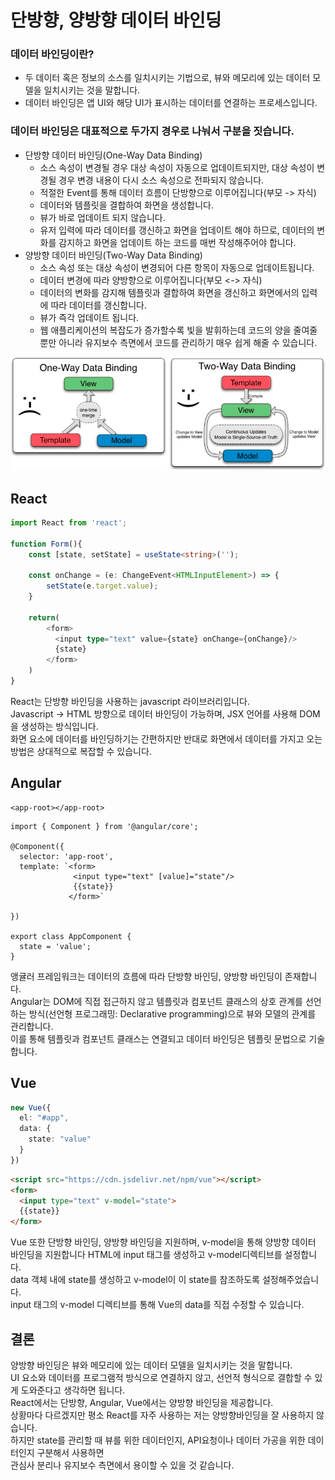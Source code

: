 # 단방향, 양방향 데이터 바인딩

### 데이터 바인딩이란?
- 두 데이터 혹은 정보의 소스를 일치시키는 기법으로, 뷰와 메모리에 있는 데이터 모델을 일치시키는 것을 말합니다.
- 데이터 바인딩은 앱 UI와 해당 UI가 표시하는 데이터를 연결하는 프로세스입니다.

### 데이터 바인딩은 대표적으로 두가지 경우로 나눠서 구분을 짓습니다.
- 단방향 데이터 바인딩(One-Way Data Binding)
    - 소스 속성이 변경될 경우 대상 속성이 자동으로 업데이트되지만, 대상 속성이 변경될 경우 변경 내용이 다시 소스 속성으로 전파되지 않습니다.
    - 적절한 Event를 통해 데이터 흐름이 단방향으로 이루어집니다(부모 -> 자식)
    - 데이터와 템플릿을 결합하여 화면을 생성합니다.
    - 뷰가 바로 업데이트 되지 않습니다.
    - 유저 입력에 따라 데이터를 갱신하고 화면을 업데이트 해야 하므로, 데이터의 변화를 감지하고 화면을 업데이트 하는 코드를 매번 작성해주어야 합니다.
- 양방향 데이터 바인딩(Two-Way Data Binding)
    - 소스 속성 또는 대상 속성이 변경되어 다른 항목이 자동으로 업데이트됩니다.
    - 데이터 변경에 따라 양방향으로 이루어집니다(부모 <-> 자식)
    - 데이터의 변화를 감지해 템플릿과 결합하여 화면을 갱신하고 화면에서의 입력에 따라 데이터를 갱신합니다.
    - 뷰가 즉각 업데이트 됩니다.
    - 웹 애플리케이션의 복잡도가 증가할수록 빛을 발휘하는데 코드의 양을 줄여줄 뿐만 아니라 유지보수 측면에서 코드를 관리하기 매우 쉽게 해줄 수 있습니다.

![web](../images/web/img.png)

## React
```typescript jsx
import React from 'react';

function Form(){
    const [state, setState] = useState<string>('');
    
    const onChange = (e: ChangeEvent<HTMLInputElement>) => {
        setState(e.target.value);
    }
    
    return(
        <form>
          <input type="text" value={state} onChange={onChange}/>
          {state}
        </form>
    )
}
```
React는 단방향 바인딩을 사용하는 javascript 라이브러리입니다.   
Javascript -> HTML 방향으로 데이터 바인딩이 가능하며, JSX 언어를 사용해 DOM을 생성하는 방식입니다.   
화면 요소에 데이터를 바인딩하기는 간편하지만 반대로 화면에서 데이터를 가지고 오는 방법은 상대적으로 복잡할 수 있습니다.

## Angular

```angular2html
<app-root></app-root>
```

```angularjs
import { Component } from '@angular/core';

@Component({
  selector: 'app-root',
  template: `<form>
              <input type="text" [value]="state"/> 
              {{state}}
             </form>`
        
})

export class AppComponent {
  state = 'value';
}
```
앵귤러 프레임워크는 데이터의 흐름에 따라 단방향 바인딩, 양방향 바인딩이 존재합니다.   
Angular는 DOM에 직접 접근하지 않고 템플릿과 컴포넌트 클래스의 상호 관계를 선언하는 방식(선언형 프로그래밍: Declarative programming)으로 뷰와 모델의 관계를 관리합니다.    
이를 통해 템플릿과 컴포넌트 클래스는 연결되고 데이터 바인딩은 템플릿 문법으로 기술합니다.

## Vue
```typescript
new Vue({ 
  el: "#app", 
  data: {
    state: "value"
  }
})
```

```html
<script src="https://cdn.jsdelivr.net/npm/vue"></script>
<form>
  <input type="text" v-model="state">
  {{state}}
</form>
```
Vue 또한 단방향 바인딩, 양방향 바인딩을 지원하며, v-model을 통해 양방향 데이터 바인딩을 지원합니다
HTML에 input 태그를 생성하고 v-model디렉티브를 설정합니다.  
data 객체 내에 state를 생성하고 v-model이 이 state를 참조하도록 설정해주었습니다.   
input 태그의 v-model 디렉티브를 통해 Vue의 data를 직접 수정할 수 있습니다.

## 결론
양방향 바인딩은 뷰와 메모리에 있는 데이터 모델을 일치시키는 것을 말합니다.   
UI 요소와 데이터를 프로그램적 방식으로 연결하지 않고, 선언적 형식으로 결합할 수 있게 도와준다고 생각하면 됩니다.   
React에서는 단방향, Angular, Vue에서는 양방향 바인딩을 제공합니다.   
상황마다 다르겠지만 평소 React를 자주 사용하는 저는 양방향바인딩을 잘 사용하지 않습니다.   
하지만 state를 관리할 때 뷰를 위한 데이터인지, API요청이나 데이터 가공을 위한 데이터인지 구분해서 사용하면   
관심사 분리나 유지보수 측면에서 용이할 수 있을 것 같습니다.
